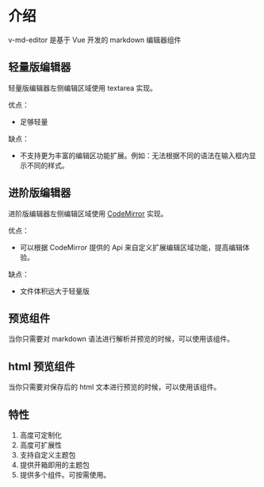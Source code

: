# 介绍

v-md-editor 是基于 Vue 开发的 markdown 编辑器组件

## 轻量版编辑器

轻量版编辑器左侧编辑区域使用 textarea 实现。

优点：

- 足够轻量

缺点：

- 不支持更为丰富的编辑区功能扩展。例如：无法根据不同的语法在输入框内显示不同的样式。

## 进阶版编辑器

进阶版编辑器左侧编辑区域使用 [CodeMirror](https://codemirror.net/) 实现。

优点：

- 可以根据 CodeMirror 提供的 Api 来自定义扩展编辑区域功能，提高编辑体验。

缺点：

- 文件体积远大于轻量版

## 预览组件

当你只需要对 markdown 语法进行解析并预览的时候，可以使用该组件。

## html 预览组件

当你只需要对保存后的 html 文本进行预览的时候，可以使用该组件。

## 特性

1. 高度可定制化
2. 高度可扩展性
3. 支持自定义主题包
4. 提供开箱即用的主题包
5. 提供多个组件。可按需使用。

